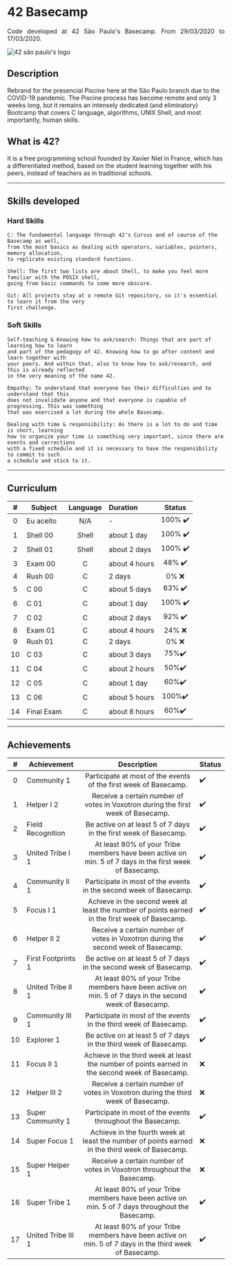 # 42 Basecamp
<p align="justify"> Code developed at 42 São Paulo's Basecamp. From 29/03/2020 to 17/03/2020.

![42 são paulo's logo](https://static.wixstatic.com/media/1b540d_3141ceec765a45f4954e1e725e536a72~mv2.png)
## Description

Rebrand for the presencial Piscine here at the São Paulo branch due to the COVID-19 pandemic.
The Piscine process has become remote and only 3 weeks long, but it remains
an intensely dedicated (and eliminatory) Bootcamp that covers C language, algorithms, UNIX Shell, and most importantly, human skills.

## What is 42?

It is a free programming school founded by Xavier Niel in France, which has a
differentiated method, based on the student learning together with his peers, instead of teachers as in traditional schools.

----------
## Skills developed

### Hard Skills

	C: The fundamental language through 42's Cursus and of course of the Basecamp as well,
	from the most basics as dealing with operators, variables, pointers, memory allocation,
	to replicate existing standard functions.

	Shell: The first two lists are about Shell, to make you feel more familiar with the POSIX shell,
	going from basic commands to some more obscure.

	Git: All projects stay at a remote Git repository, so it's essential to learn it from the very
	first challenge.

### Soft Skills 

	Self-teaching & Knowing how to ask/search: Things that are part of learning how to learn
	and part of the pedagogy of 42. Knowing how to go after content and learn together with
	your peers. And within that, also to know how to ask/research, and this is already reflected
	in the very meaning of the name 42.

	Empathy: To understand that everyone has their difficulties and to understand that this
	does not invalidate anyone and that everyone is capable of progressing. This was something
	that was exercised a lot during the whole Basecamp.

	Dealing with time & responsibility: As there is a lot to do and time is short, learning
	how to organize your time is something very important, since there are events and corrections
	with a fixed schedule and it is necessary to have the responsibility to commit to such
	a schedule and stick to it.
----------

## Curriculum

|  # |  Subject   | Language | Duration  | Status |
|:----:|------------|:-------:|:---------------|:--------:|
| 0  | Eu aceito  | N/A   | -             | 100% ✔️|
| 1  | Shell 00   | Shell | about 1 day   | 100% ✔️|
| 2  | Shell 01   | Shell | about 2 days  | 100% ✔️|
| 3  | Exam 00    | C     | about 4 hours | 48% ✔️ |
| 4  | Rush 00    | C     | 2 days        | 0% ❌  |
| 5  | C 00       | C     | about 5 days  | 63% ✔️ |
| 6  | C 01       | C     | about 1 day   | 100% ✔️|
| 7  | C 02       | C     | about 2 days  | 92% ✔️ |
| 8  | Exam 01    | C     | about 4 hours | 24% ❌ |
| 9  | Rush 01    | C     | 2 days        | 0% ❌  |
| 10 | C 03       | C     | about 3 days  |  75%✔️ |
| 11 | C 04       | C     | about 2 hours | 50%✔️  |
| 12 | C 05       | C     | about 1 day   | 60%✔️  |
| 13 | C 06       | C     | about 5 hours | 100%✔️ |
| 14 | Final Exam | C     | about 8 hours | 60%✔️  |

----------

## Achievements

|  # |  Achievement  | Description | Status 
|:----:|------------|:-------:|:---------------|
| 0  | Community 1  | Participate at most of the events of the first week of Basecamp.   | ✔️ |
| 1  | Helper I 2   | Receive a certain number of votes in Voxotron during the first week of Basecamp. | ✔️ |
| 2  | Field Recognition   | Be active on at least 5 of 7 days in the first week of Basecamp. | ✔️ | 
| 3  | United Tribe I 1    | At least 80% of your Tribe members have been active on min. 5 of 7 days in the first week of Basecamp.     | ✔️ | 
| 4  | Community II 1   | Participate in most of the events in the second week of Basecamp.    | ✔️ |
| 5  | Focus I 1      | Achieve in the second week at least the number of points earned in the first week of Basecamp.    | ✔️ |
| 6  | Helper II 2       | Receive a certain number of votes in Voxotron during the second week of Basecamp.     | ✔️ |
| 7  | First Footprints 1       | Be active on at least 5 of 7 days in the second week of Basecamp.    | ✔️ |
| 8  | United Tribe II 1    | At least 80% of your Tribe members have been active on min. 5 of 7 days in the second week of Basecamp.   | ✔️ |
| 9  | Community III 1   | Participate in most of the events in the third week of Basecamp.    | ✔️ |
| 10 | Explorer 1       | Be active on at least 5 of 7 days in the third week of Basecamp.    | ✔️ |
| 11 | Focus II 1       | Achieve in the third week at least the number of points earned in the second week of Basecamp.     | ❌ |
| 12 | Helper III 2       | Receive a certain number of votes in Voxotron during the third week of Basecamp.   | ❌ |
| 13 | Super Community 1     | Participate in most of the events throughout the Basecamp. | ✔️ |
| 14 | Super Focus 1 |Achieve in the fourth week at least the number of points earned in the third week of Basecamp.     | ❌ |
| 15 | Super Helper 1 | Receive a certain number of votes in Voxotron throughout the Basecamp.    | ❌ |
| 16 | Super Tribe 1 | At least 80% of your Tribe members have been active on min. 5 of 7 days throughout the Basecamp.  |✔️ |
| 17 | United Tribe III 1| At least 80% of your Tribe members have been active on min. 5 of 7 days in the third week of Basecamp.  | ✔️ |
